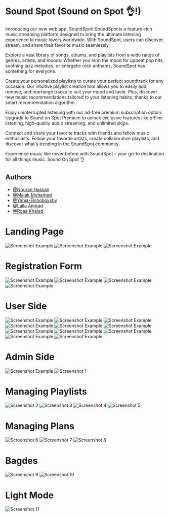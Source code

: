 # Sound Spot (Sound on Spot 👌!)
Introducing our new web app, SoundSpot! SoundSpot is a feature-rich music streaming platform designed to bring the ultimate listening experience to music lovers worldwide. With SoundSpot, users can discover, stream, and share their favorite music seamlessly.

Explore a vast library of songs, albums, and playlists from a wide range of genres, artists, and moods. Whether you're in the mood for upbeat pop hits, soothing jazz melodies, or energetic rock anthems, SoundSpot has something for everyone.

Create your personalized playlists to curate your perfect soundtrack for any occasion. Our intuitive playlist creation tool allows you to easily add, remove, and rearrange tracks to suit your mood and taste. Plus, discover new music recommendations tailored to your listening habits, thanks to our smart recommendation algorithm.

Enjoy uninterrupted listening with our ad-free premium subscription option. Upgrade to Sound on Spot Premium to unlock exclusive features like offline listening, high-quality audio streaming, and unlimited skips.

Connect and share your favorite tracks with friends and fellow music enthusiasts. Follow your favorite artists, create collaborative playlists, and discover what's trending in the SoundSpot community.

Experience music like never before with SoundSpot – your go-to destination for all things music. 
Sound On Spot 👌
## Authors

- [@Nouran Hassan](https://github.com/Nouran246)
- [@Malak Mohamed](https://github.com/MalakMohameed)
- [@Yahia-Elshobokshy](https://github.com/Yahia-Elshobokshy)
- [@Laila Amgad](https://github.com/Laila4563)
- [@Roaa Khaled](https://github.com/Rowlkh)

# Landing Page

![Screenshot Example](https://drive.google.com/uc?id=1AtXumDj9XsnQfXk3qoYwEsMI-ZdwRdTA)
![Screenshot Example](https://drive.google.com/uc?id=1Esi32IMNiujilBbFLmFlx4XaVAw3b1fv)
![Screenshot Example](https://drive.google.com/uc?id=1dzdndxm5u5vqKO_DCeFRoTs3TqFkqLb1)

# Registration Form

![Screenshot Example](https://drive.google.com/uc?id=1cWazcvUXitjAQX-DJUdBl0_pTaJNaW3s)
![Screenshot Example](https://drive.google.com/uc?id=10TYiFFmIAHs-EqMXkvw6K65tzEv7ZAHk)
![Screenshot Example](https://drive.google.com/uc?id=18kc2cYUTDO9HQTOApnqFktYMWI9OboVb)
![Screenshot Example](https://drive.google.com/uc?id=1tHGPCHUBHqxl5_ZIVFlz84ks4mE1JfIz)

# User Side

![Screenshot Example](https://drive.google.com/uc?id=1c9Wq-2JBhD3LvxRE3EUUCx3c4aMnqqOP)
![Screenshot Example](https://drive.google.com/uc?id=1bj2P2MYK1sRJuneVF4lCI6gqlRbnCrSz)
![Screenshot Example](https://drive.google.com/uc?id=1gJgZAwe-Va7-tvW-V4lIslKE5e_rqAe1)
![Screenshot Example](https://drive.google.com/uc?id=1al_px310fw3Xuk1_GfLTUJTes0lYYoYK)
![Screenshot Example](https://drive.google.com/uc?id=1IhG_LafElTR1Bm2I-liNp2Tju9oRe9QW)
![Screenshot Example](https://drive.google.com/uc?id=1bIrp7i1OgA_2AdkCmJPB9S01e8bkPvXe)
![Screenshot Example](https://drive.google.com/uc?id=1l3lwRtnU7bZpQVkEP_vrkgCQZUPopF_k)
![Screenshot Example](https://drive.google.com/uc?id=1W6-4pbe-49H4Nt1jEQvCE1Km7na72on7)
![Screenshot Example](https://drive.google.com/uc?id=1bvGNB1bdhOESPHZeLWhB8Atx43d13M3M)
![Screenshot Example](https://drive.google.com/uc?id=1WXQiPI0iRXnRoc8CPHV0dq_vzBrPYRYj)
![Screenshot Example](https://drive.google.com/uc?id=1qbv-RQwziT7JfEQARapjfIu78ZKBtMIH)

# Admin Side

![Screenshot Example](https://drive.google.com/uc?id=1zRSb2_nTgh1lhKXQ4RzpRBCNqQZTzq5g)
![Screenshot 1](https://drive.google.com/uc?id=123k7-rl8ti5wVk8Ucv72lhq0-5Q_0HJ3)

# Managing Playlists

![Screenshot 2](https://drive.google.com/uc?id=1Q7Ob0RrSDMJjthMkqi57WpJR5TxXB3K8)
![Screenshot 3](https://drive.google.com/uc?id=14faFK7QS-JBpsYnFZsSPQE1uc2xR1oK1)
![Screenshot 4](https://drive.google.com/uc?id=1p9lt_lN1rsofi3-ZUrsvDsSKRIH7qw9Y)
![Screenshot 5](https://drive.google.com/uc?id=1Ax1kvjWsQeJo9Ke-GmerUnNQk8zs0U7T)

# Managing Plans

![Screenshot 6](https://drive.google.com/uc?id=1D96XdWhK7x1kFmX9gw571UNh3f5tgLUq)
![Screenshot 7](https://drive.google.com/uc?id=1Rz8tgMyXKhYtTGswvrzwzC21ZGfpsinb)
![Screenshot 8](https://drive.google.com/uc?id=11FuW0Xk1IxP9-AE9VGskG18JxHuYf1A9)

# Bagdes

![Screenshot 9](https://drive.google.com/uc?id=1w5hzH8iYxmfEVqNvsuae9vvIvsXXGrv5)
![Screenshot 10](https://drive.google.com/uc?id=10IlugjoUZtSzJlO3bMhkhTKKQw0Nh8Y5)

# Light Mode 

![Screenshot 11](https://drive.google.com/uc?id=16Dzs1_tMyiv4ipaP_0Qvgbr3BxtwBL9z)








